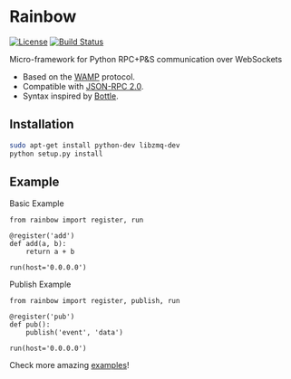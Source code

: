 # Rainbow

[![License](http://img.shields.io/:license-gpl-blue.svg?style=flat)](http://opensource.org/licenses/GPL-2.0) [![Build Status](https://travis-ci.org/bqlabs/rainbow.svg)](https://travis-ci.org/bqlabs/rainbow)

Micro-framework for Python RPC+P&S communication over WebSockets
* Based on the [WAMP](http://wamp-proto.org/why/) protocol.
* Compatible with [JSON-RPC 2.0](http://www.jsonrpc.org/specification).
* Syntax inspired by [Bottle](https://github.com/bottlepy/bottle).

## Installation

```bash
sudo apt-get install python-dev libzmq-dev
python setup.py install
```

## Example

Basic Example

```
from rainbow import register, run

@register('add')
def add(a, b):
    return a + b

run(host='0.0.0.0')
```

Publish Example

```
from rainbow import register, publish, run

@register('pub')
def pub():
    publish('event', 'data')

run(host='0.0.0.0')
```

Check more amazing [examples](examples/installation/ubuntu.md)!
